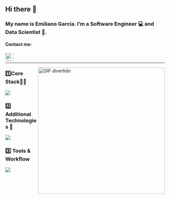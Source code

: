 ## Hi there 👋

### My name is Emiliano García. I’m a Software Engineer 💻 and Data Scientist 🧪.

#### Contact me:

<a href="https://www.linkedin.com/in/emiliano-garcia-montemayor-394664321/">
  <img align="left" alt="Junior's LinkedIn" width="26px" src="https://img.icons8.com/color/48/000000/linkedin-circled--v3.png" />
</a>
<br>
<hr>

<img align="right" alt="GIF divertido" src="https://media3.giphy.com/media/v1.Y2lkPTc5MGI3NjExZDRydmRuNHB4MnQzd3BpNml6OWdyOTI5M3IydDk2dm1wMWd2Nm1zYSZlcD12MV9pbnRlcm5hbF9naWZfYnlfaWQmY3Q9Zw/A5yOQJ3X3y0Xyd476S/giphy.gif" width="400" />


 ### 1️⃣Core Stack🧙‍♂️

<p align="left">
  <a href="https://skillicons.dev">
    <img src="https://skillicons.dev/icons?i=py,sklearn,tensorflow,django,css,html&perline=6" />
  </a>
</p>

### 2️⃣ Additional Technologies 🪼

<p align="left">
  <a href="https://skillicons.dev">
  <img src="https://skillicons.dev/icons?i=azure,js,c,r,swift,fastapi,opencv,figma,linux,ubuntu&perline=5" />
  </a>
</p>

### 3️⃣ Tools & Workflow
<p align="left">
  <a href="https://skillicons.dev">
    <img src="https://skillicons.dev/icons?i=discord,github,notion,sublime,vscode&perline=5 " />
  </a>
</p>
